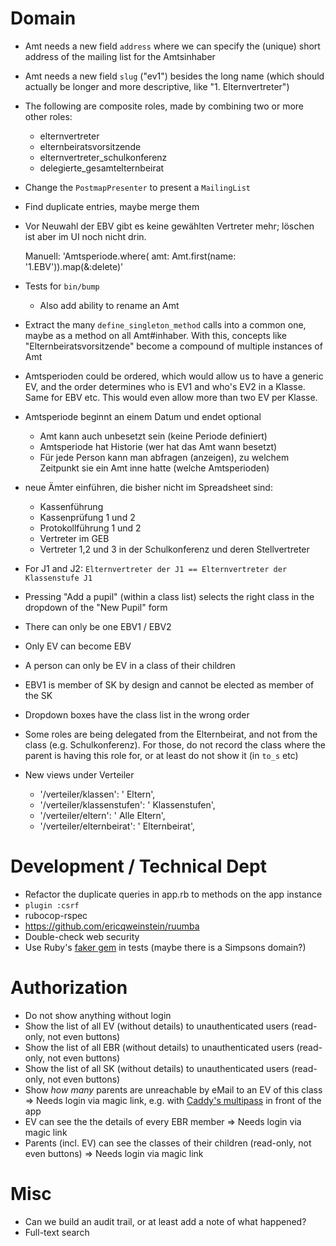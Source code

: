 # Domain

* Amt needs a new field `address` where we can specify the (unique) short address of the mailing list for the Amtsinhaber
* Amt needs a new field `slug` ("ev1") besides the long name (which should actually be longer and more descriptive, like "1. Elternvertreter")
* The following are composite roles, made by combining two or more other roles:
  - elternvertreter
  - elternbeiratsvorsitzende
  - elternvertreter_schulkonferenz
  - delegierte_gesamtelternbeirat

* Change the `PostmapPresenter` to present a `MailingList`
* Find duplicate entries, maybe merge them
* Vor Neuwahl der EBV gibt es keine gewählten Vertreter mehr; löschen ist aber im UI noch nicht drin.

  Manuell: 'Amtsperiode.where( amt: Amt.first(name: '1.EBV')).map(&:delete)'

* Tests for `bin/bump`
  - Also add ability to rename an Amt
* Extract the many `define_singleton_method` calls into a common one, maybe as a method on all Amt#inhaber. With this, concepts like "Elternbeiratsvorsitzende" become a compound of multiple instances of Amt
* Amtsperioden could be ordered, which would allow us to have a generic EV, and the order determines who is EV1 and who's EV2 in a Klasse. Same for EBV etc. This would even allow more than two EV per Klasse.
* Amtsperiode beginnt an einem Datum und endet optional
  - Amt kann auch unbesetzt sein (keine Periode definiert)
  - Amtsperiode hat Historie (wer hat das Amt wann besetzt)
  - Für jede Person kann man abfragen (anzeigen), zu welchem Zeitpunkt sie ein Amt inne hatte (welche Amtsperioden)
* neue Ämter einführen, die bisher nicht im Spreadsheet sind:
  - Kassenführung
  - Kassenprüfung 1 und 2
  - Protokollführung 1 und 2
  - Vertreter im GEB
  - Vertreter 1,2 und 3 in der Schulkonferenz und deren Stellvertreter
* For J1 and J2: `Elternvertreter der J1 == Elternvertreter der Klassenstufe J1`
* Pressing "Add a pupil" (within a class list) selects the right class in the dropdown of the "New Pupil" form
* There can only be one EBV1 / EBV2
* Only EV can become EBV
* A person can only be EV in a class of their children
* EBV1 is member of SK by design and cannot be elected as member of the SK
* Dropdown boxes have the class list in the wrong order
* Some roles are being delegated from the Elternbeirat, and not from the class (e.g. Schulkonferenz). For those, do not record the class where the parent is having this role for, or at least do not show it (in `to_s` etc)
* New views under Verteiler
  - '/verteiler/klassen': '&nbsp;Eltern',
  - '/verteiler/klassenstufen': '&nbsp;Klassenstufen',
  - '/verteiler/eltern': '&nbsp;Alle Eltern',
  - '/verteiler/elternbeirat': '&nbsp;Elternbeirat',

# Development / Technical Dept

* Refactor the duplicate queries in app.rb to methods on the app instance
* `plugin :csrf`
* rubocop-rspec
* https://github.com/ericqweinstein/ruumba
* Double-check web security
* Use Ruby's [faker gem](https://github.com/stympy/faker) in tests (maybe there is a Simpsons domain?)

# Authorization

* Do not show anything without login
* Show the list of all EV (without details) to unauthenticated users (read-only, not even buttons)
* Show the list of all EBR (without details) to unauthenticated users (read-only, not even buttons)
* Show the list of all SK (without details) to unauthenticated users (read-only, not even buttons)
* Show _how many_ parents are unreachable by eMail to an EV of this class
  => Needs login via magic link, e.g. with [Caddy's multipass](https://github.com/namsral/multipass) in front of the app
* EV can see the the details of every EBR member
  => Needs login via magic link
* Parents (incl. EV) can see the classes of their children (read-only, not even buttons)
  => Needs login via magic link

# Misc

* Can we build an audit trail, or at least add a note of what happened?
* Full-text search
